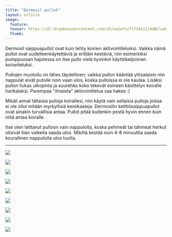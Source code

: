 ```yaml
---
title: "Dermosil pullot"
layout: article
image:
  feature:
  teaser: https://dl.dropboxusercontent.com/sh/ea1wtnz7z734o12/AABLlwXu_1DoM3oKU5GJMsMza/aktivointi/dermosil-pullot/DSC50022-245px.jpg
  thumb:
---
```


Dermosil saippuapullot ovat kuin tehty koirien aktivointileluiksi. Vaikka nämä pullot ovat uudelleenkäytettäviä ja erittäin kestäviä, niin esimerkiksi pumppuosan hajotessa on itse pullo vielä hyvinkin käyttökelpoinen koiranleluksi.

Pullojen muotoilu on lähes täydellinen; vaikka pullon kääntää ylösalaisin niin nappulat eivät putoile noin vaan ulos, koska pulloissa ei ole kaulaa. Lisäksi pullon liukas ulkopinta ja suurehko koko tekevät esineen käsittelyn koiralle hankalaksi. Parempaa "ilmaista" aktivointilelua saa hakea :)

Mikäli annat tällaisia pulloja koirallesi, niin käytä vain sellaisia pulloja joissa ei ole ollut mitään myrkyllisiä kemikaaleja. Dermosilin keittiösaippuapullot ovat ainakin turvallisia antaa. Pullot pitää kuitenkin pestä hyvin ennen kuin niitä antaa koiralle.

Itse olen laittanut pulloon vain nappuloita, koska pehmeät tai tahmeat herkut olisivat liian vaikeita saada ulos. Mikiltä kestää noin 4-8 minuuttia saada kourallinen nappuloita ulos tuolta.

---

[![](https://dl.dropboxusercontent.com/sh/ea1wtnz7z734o12/AAAkivT2Ki9yuOsXg-kopOzTa/aktivointi/dermosil-pullot/DSC50023-800px.jpg)](https://dl.dropboxusercontent.com/sh/ea1wtnz7z734o12/AADd-QFrnrNyr5lkVSaHNZcba/aktivointi/dermosil-pullot/DSC50023.jpg)

[![](https://dl.dropboxusercontent.com/sh/ea1wtnz7z734o12/AAAsu5DmClnV6WLXad0EJp5-a/aktivointi/dermosil-pullot/DSC50029-800px.jpg)](https://dl.dropboxusercontent.com/sh/ea1wtnz7z734o12/AACQV0CKY2lh6wqknax6oKSoa/aktivointi/dermosil-pullot/DSC50029.jpg)

[![](https://dl.dropboxusercontent.com/sh/ea1wtnz7z734o12/AABg4_gC9SBDTr8XHHfgZ9vQa/aktivointi/dermosil-pullot/DSC50064-800px.jpg)](https://dl.dropboxusercontent.com/sh/ea1wtnz7z734o12/AAAsWIGKdxNHULaf1qustKSBa/aktivointi/dermosil-pullot/DSC50064.jpg)

[![](https://dl.dropboxusercontent.com/sh/ea1wtnz7z734o12/AAAQBFvm2J80HAWnitcDVHmJa/aktivointi/dermosil-pullot/DSC50092-800px.jpg)](https://dl.dropboxusercontent.com/sh/ea1wtnz7z734o12/AADIG3gBYrRV1_Vi2rQDUADma/aktivointi/dermosil-pullot/DSC50092.jpg)

[![](https://dl.dropboxusercontent.com/sh/ea1wtnz7z734o12/AAB-vlBWdzbIdL9leIrp_2vOa/aktivointi/dermosil-pullot/DSC50188-800px.jpg)](https://dl.dropboxusercontent.com/sh/ea1wtnz7z734o12/AACvbEqZTn8KzrMKstDxXhqua/aktivointi/dermosil-pullot/DSC50188.jpg)

[![](https://dl.dropboxusercontent.com/sh/ea1wtnz7z734o12/AAD-bY9QgVl3JbHX7-B_TuGSa/aktivointi/dermosil-pullot/DSC50313-800px.jpg)](https://dl.dropboxusercontent.com/sh/ea1wtnz7z734o12/AADO9EDmyW38oNI7ZTsicFj-a/aktivointi/dermosil-pullot/DSC50313.jpg)

[![](https://dl.dropboxusercontent.com/sh/ea1wtnz7z734o12/AACuL-N-yaXMwiL-Mut_JxS2a/aktivointi/dermosil-pullot/DSC50388-800px.jpg)](https://dl.dropboxusercontent.com/sh/ea1wtnz7z734o12/AACPM_sL10a0cpl1jD-Rm0OGa/aktivointi/dermosil-pullot/DSC50388.jpg)

[![](https://dl.dropboxusercontent.com/sh/ea1wtnz7z734o12/AADCMtstECWlTceSGOOMg40ha/aktivointi/dermosil-pullot/DSC50345-800px.jpg)](https://dl.dropboxusercontent.com/sh/ea1wtnz7z734o12/AABkzwBvpHfZPalhJOlFRxcUa/aktivointi/dermosil-pullot/DSC50345.jpg)

[![](https://dl.dropboxusercontent.com/sh/ea1wtnz7z734o12/AABH3jLlu3jkDJue0akI5kf7a/aktivointi/dermosil-pullot/DSC50022-800px.jpg)](https://dl.dropboxusercontent.com/sh/ea1wtnz7z734o12/AADC-rnBg3gvLZ33WDJex327a/aktivointi/dermosil-pullot/DSC50022.jpg)
